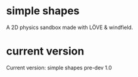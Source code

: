 # simple shapes
A 2D physics sandbox made with LÖVE &amp; windfield.

# current version
Current version: simple shapes pre-dev 1.0
